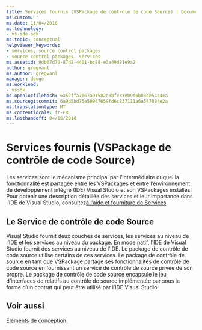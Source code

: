 ```yaml
---
title: Services fournis (VSPackage de contrôle de code Source) | Documents Microsoft
ms.custom: ''
ms.date: 11/04/2016
ms.technology:
- vs-ide-sdk
ms.topic: conceptual
helpviewer_keywords:
- services, source control packages
- source control packages, services
ms.assetid: 9db07d70-87d2-4401-bc88-e3a49d81e9a2
author: gregvanl
ms.author: gregvanl
manager: douge
ms.workload:
- vssdk
ms.openlocfilehash: 6a52ffa7067a91582d8bfe31e09d6b03be54c4ea
ms.sourcegitcommit: 6a9d5bd75e50947659fd6c837111a6a547884e2a
ms.translationtype: MT
ms.contentlocale: fr-FR
ms.lasthandoff: 04/16/2018
---
```

# <a name="services-provided-source-control-vspackage"></a>Services fournis (VSPackage de contrôle de code Source)
Les services sont le mécanisme principal par l’intermédiaire duquel la fonctionnalité est partagée entre les VSPackages et entre l’environnement de développement intégré (IDE) Visual Studio et son VSPackages installés. Pour obtenir une description détaillée des services et leur importance dans l’IDE de Visual Studio, consultez[à l’aide et fourniture de Services](../../extensibility/using-and-providing-services.md).  
  
## <a name="the-source-control-service"></a>Le Service de contrôle de code Source  
 Visual Studio fournit deux couches de services, les services au niveau de l’IDE et les services au niveau du package. En mode natif, l’IDE de Visual Studio fournit des services au niveau de l’IDE. Le package de contrôle de code source utilise certains de ces services. Le package de contrôle de source en tant que VSPackage partage ses fonctionnalités de contrôle de code source en fournissant un service de contrôle de source privée de son propre. Le package de contrôle de code source encapsule le jeu d’interfaces de relatifs au contrôle de source implémentée par sous la forme d’un contrat qui peut être utilisé par l’IDE Visual Studio.  
  
## <a name="see-also"></a>Voir aussi  
 [Éléments de conception.](../../extensibility/internals/source-control-vspackage-design-elements.md)